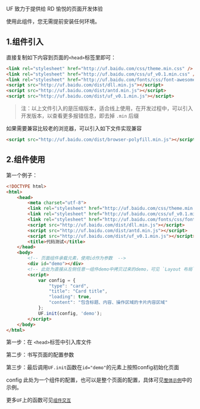 UF 致力于提供给 RD 愉悦的页面开发体验

使用此组件，您无需提前安装任何环境。

## 1.组件引入

直接复制如下内容到页面的`<head>`标签里即可：

```html
<link rel="stylesheet" href="http://uf.baidu.com/css/theme.min.css" />
<link rel="stylesheet" href="http://uf.baidu.com/css/uf_v0.1.min.css" />
<link rel="stylesheet" href="http://uf.baidu.com/fonts/css/font-awesome.min.css">
<script src="http://uf.baidu.com/dist/dll.min.js"></script>
<script src="http://uf.baidu.com/dist/antd.min.js"></script>
<script src="http://uf.baidu.com/dist/uf_v0.1.min.js"></script>
```

> 注：以上文件引入的是压缩版本，适合线上使用，在开发过程中，可以引入开发版本，以查看更多报错信息，即去掉 `.min` 后缀

如果需要兼容比较老的浏览器，可以引入如下文件实现兼容  
```html
<script src="http://uf.baidu.com/dist/browser-polyfill.min.js"></script>
```


## 2.组件使用

第一个例子：

```html
<!DOCTYPE html>
<html>
    <head>
        <meta charset="utf-8">
        <link rel="stylesheet" href="http://uf.baidu.com/css/theme.min.css" />
        <link rel="stylesheet" href="http://uf.baidu.com/css/uf_v0.1.min.css" />
        <link rel="stylesheet" href="http://uf.baidu.com/fonts/css/font-awesome.min.css">
        <script src="http://uf.baidu.com/dist/dll.min.js"></script>
        <script src="http://uf.baidu.com/dist/antd.min.js"></script>
        <script src="http://uf.baidu.com/dist/uf_v0.1.min.js"></script>
        <title>代码测试</title>
    </head>
    <body>
        <!-- 页面组件承载元素，使用id作为参数  -->
        <div id="demo"></div>
        <!-- 此处为直接从左侧任意一组件demo中拷贝过来的demo，可见 `Layout 布局` 尝试配置整个页面  -->
        <script>
            var config = {
                "type": "card",
                "title": "Card title",
                "loading": true,
                "content": "包含标题、内容、操作区域的卡片内容区域"
            };
            UF.init(config, 'demo');
        </script>
    </body>
</html>

```

第一步：在 `<head>`标签中引入库文件

第二步：书写页面的配置参数

第三步：最后调用`UF.init`函数在`id="demo"`的元素上按照config初始化页面

config 此处为一个组件的配置，也可以是整个页面的配置，具体可见[`整体示例`](#/Configure/Demo)中的示例。

更多`UF`上的函数可见[`组件交互`](#/Configure/Api)


